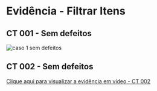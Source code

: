 # Evidência - Filtrar Itens

##  CT 001 - Sem defeitos
![caso 1 sem defeitos](image.png)

## CT 002 - Sem defeitos
[Clique aqui para visualizar a evidência em vídeo - CT 002](https://drive.google.com/file/d/1FjTjSkqM7FoH4vrETjxUTJEmzvZI0cbH/view?usp=drive_link)
